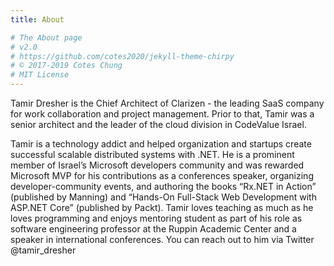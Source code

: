 ```yaml
---
title: About

# The About page
# v2.0
# https://github.com/cotes2020/jekyll-theme-chirpy
# © 2017-2019 Cotes Chung
# MIT License
---
```

<p>
Tamir Dresher is the Chief Architect of Clarizen - the leading SaaS company for work collaboration and project management. Prior to that, Tamir was a senior architect and the leader of the cloud division in CodeValue Israel.
</p>
<p>
Tamir is a technology addict and helped organization and startups create successful scalable distributed systems with .NET.
He is a prominent member of Israel’s Microsoft developers community and was rewarded Microsoft MVP for his contributions as a conferences speaker, organizing developer-community events, and authoring the books “Rx.NET in Action” (published by Manning) and “Hands-On Full-Stack Web Development with ASP.NET Core” (published by Packt).
Tamir loves teaching as much as he loves programming and enjoys mentoring student as part of his role as software engineering professor at the Ruppin Academic Center and a speaker in international conferences.
You can reach out to him via Twitter @tamir_dresher
</p>
<!-- > **Note**: Add Markdown syntax content to file `tabs/about.md` and it will show up on this page. -->